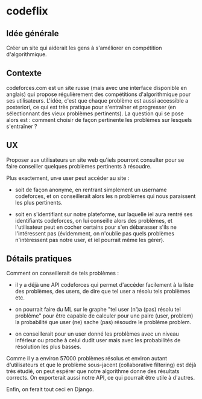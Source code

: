 # codeflix

## Idée générale

Créer un site qui aiderait les gens à s'améliorer en compétition d'algorithmique.


## Contexte

codeforces.com est un site russe (mais avec une interface disponible en anglais) qui propose régulièrement des compétitions d'algorithmique pour ses utilisateurs.
L'idée, c'est que chaque problème est aussi accessible a posteriori, ce qui est très pratique pour s'entraîner et progresser (en sélectionnant des vieux problèmes pertinents).
La question qui se pose alors est : comment choisir de façon pertinente les problèmes sur lesquels s'entraîner ?


## UX

Proposer aux utilisateurs un site web qu'iels pourront consulter pour se faire conseiller quelques problèmes pertinents à résoudre.

Plus exactement, un·e user peut accéder au site :

* soit de façon anonyme, en rentrant simplement un username codeforces, et on conseillerait alors les n problèmes qui nous paraissent les plus pertinents.

* soit en s'identifiant sur notre plateforme, sur laquelle iel aura rentré ses identifiants codeforces, on lui conseille alors des problèmes, et l'utilisateur peut en cocher certains pour s'en débarasser s'ils ne l'intéressent pas (évidemment, on n'oublie pas quels problèmes n'intéressent pas notre user, et iel pourrait même les gérer).


## Détails pratiques

Comment on conseillerait de tels problèmes :

* il y a déjà une API codeforces qui permet d'accéder facilement à la liste des problèmes, des users, de dire que tel user a résolu tels problèmes etc.

* on pourrait faire du ML sur le graphe "tel user (n')a (pas) résolu tel problème" pour être capable de calculer pour une paire (user, problem) la probabilité que user (ne) sache (pas) résoudre le problème problem.
    
* on conseillerait pour un user donné les problèmes avec un niveau inférieur ou proche à celui dudit user mais avec les probabilités de résolution les plus basses.

Comme il y a environ 57000 problèmes résolus et environ autant d'utilisateurs et que le problème sous-jacent (collaborative filtering) est déjà très étudié, on peut espérer que notre algorithme donne des résultats corrects.
On exporterait aussi notre API, ce qui pourrait être utile à d'autres.

Enfin, on ferait tout ceci en Django.
